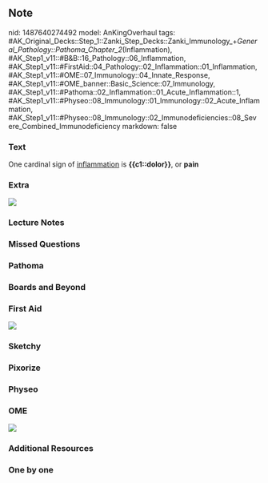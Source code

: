 ## Note
nid: 1487640274492
model: AnKingOverhaul
tags: #AK_Original_Decks::Step_1::Zanki_Step_Decks::Zanki_Immunology_+_General_Pathology::Pathoma_Chapter_2_(Inflammation), #AK_Step1_v11::#B&B::16_Pathology::06_Inflammation, #AK_Step1_v11::#FirstAid::04_Pathology::02_Inflammation::01_Inflammation, #AK_Step1_v11::#OME::07_Immunology::04_Innate_Response, #AK_Step1_v11::#OME_banner::Basic_Science::07_Immunology, #AK_Step1_v11::#Pathoma::02_Inflammation::01_Acute_Inflammation::1, #AK_Step1_v11::#Physeo::08_Immunology::01_Immunology::02_Acute_Inflammation, #AK_Step1_v11::#Physeo::08_Immunology::02_Immunodeficiencies::08_Severe_Combined_Immunodeficiency
markdown: false

### Text
<div>
  One cardinal sign of <u>inflammation</u> is <b>{{c1::dolor}}</b>,
  or <b>pain</b>
</div>

### Extra
<img src="paste-46050639347713.jpg">

### Lecture Notes


### Missed Questions


### Pathoma


### Boards and Beyond


### First Aid
<img src="tmpMnG7He.png">

### Sketchy


### Pixorize


### Physeo


### OME
<div class="ome-widget">
  <a href=
  "https://onlinemeded.org/spa/immunology?ref=anki"><img src=
  "_OME_AnkiFlashcards_Topic_2.png"></a>
</div>

### Additional Resources


### One by one

